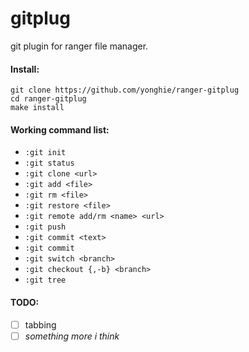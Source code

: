 gitplug
=======


git plugin for ranger file manager.

#### Install:
```
git clone https://github.com/yonghie/ranger-gitplug
cd ranger-gitplug
make install
```

#### Working command list:
* ```:git init```
* ```:git status```
* ```:git clone <url>```
* ```:git add <file>```
* ```:git rm <file>```
* ```:git restore <file>```
* ```:git remote add/rm <name> <url>```
* ```:git push```
* ```:git commit <text>```
* ```:git commit```
* ```:git switch <branch>```
* ```:git checkout {,-b} <branch>```
* ```:git tree```

#### TODO:
- [ ] tabbing
- [ ] _something more i think_
